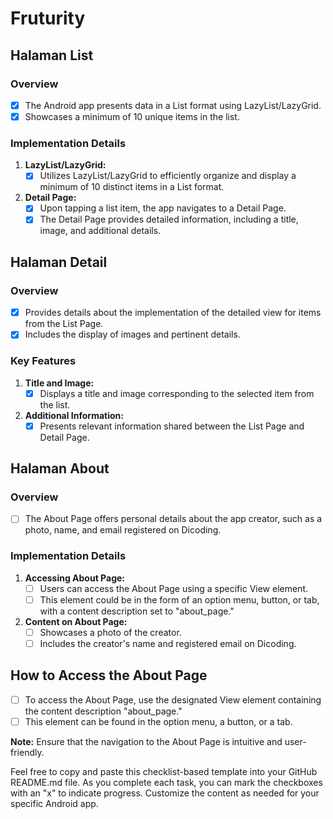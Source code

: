 # Fruturity

## Halaman List

### Overview

- [x] The Android app presents data in a List format using LazyList/LazyGrid.
- [x] Showcases a minimum of 10 unique items in the list.

### Implementation Details

1. **LazyList/LazyGrid:**
    - [x] Utilizes LazyList/LazyGrid to efficiently organize and display a minimum of 10 distinct items in a List format.

2. **Detail Page:**
    - [x] Upon tapping a list item, the app navigates to a Detail Page.
    - [x] The Detail Page provides detailed information, including a title, image, and additional details.

## Halaman Detail

### Overview

- [x] Provides details about the implementation of the detailed view for items from the List Page.
- [x] Includes the display of images and pertinent details.

### Key Features

1. **Title and Image:**
    - [x] Displays a title and image corresponding to the selected item from the list.

2. **Additional Information:**
    - [x] Presents relevant information shared between the List Page and Detail Page.

## Halaman About

### Overview

- [ ] The About Page offers personal details about the app creator, such as a photo, name, and email registered on Dicoding.

### Implementation Details

1. **Accessing About Page:**
    - [ ] Users can access the About Page using a specific View element.
    - [ ] This element could be in the form of an option menu, button, or tab, with a content description set to "about_page."

2. **Content on About Page:**
    - [ ] Showcases a photo of the creator.
    - [ ] Includes the creator's name and registered email on Dicoding.

## How to Access the About Page

- [ ] To access the About Page, use the designated View element containing the content description "about_page."
- [ ] This element can be found in the option menu, a button, or a tab.

**Note:** Ensure that the navigation to the About Page is intuitive and user-friendly.


Feel free to copy and paste this checklist-based template into your GitHub README.md file. As you complete each task, you can mark the checkboxes with an "x" to indicate progress. Customize the content as needed for your specific Android app.
